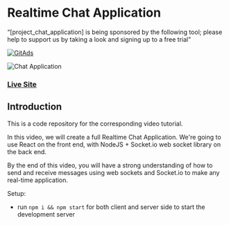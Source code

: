 # Realtime Chat Application

“[project_chat_application] is being sponsored by the following tool; please help to support us by taking a look and signing up to a free trial”

<a href="https://tracking.gitads.io/?repo=project_chat_application">
 <img src="https://images.gitads.io/project_chat_application" alt="GitAds"/> </a>


![Chat Application](https://i.ytimg.com/vi/ZwFA3YMfkoc/maxresdefault.jpg)

### [Live Site](https://realtime-chat-application.netlify.com)

## Introduction
This is a code repository for the corresponding video tutorial. 

In this video, we will create a full Realtime Chat Application. We're going to use  React on the front end, with NodeJS + Socket.io web socket library on the back end. 

By the end of this video, you will have a strong understanding of how to send and receive messages using web sockets and Socket.io to make any real-time application.

Setup:
- run ```npm i && npm start``` for both client and server side to start the development server
